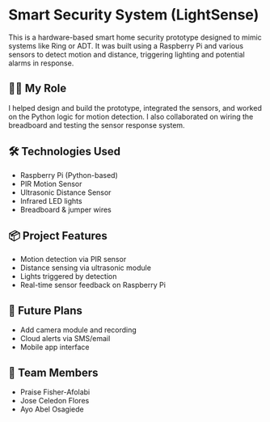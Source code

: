 # Smart Security System (LightSense)

This is a hardware-based smart home security prototype designed to mimic systems like Ring or ADT. It was built using a Raspberry Pi and various sensors to detect motion and distance, triggering lighting and potential alarms in response.

## 👨‍💻 My Role
I helped design and build the prototype, integrated the sensors, and worked on the Python logic for motion detection. I also collaborated on wiring the breadboard and testing the sensor response system.

## 🛠 Technologies Used
- Raspberry Pi (Python-based)
- PIR Motion Sensor
- Ultrasonic Distance Sensor
- Infrared LED lights
- Breadboard & jumper wires

## 📦 Project Features
- Motion detection via PIR sensor
- Distance sensing via ultrasonic module
- Lights triggered by detection
- Real-time sensor feedback on Raspberry Pi

## 🌱 Future Plans
- Add camera module and recording
- Cloud alerts via SMS/email
- Mobile app interface

## 🤝 Team Members
- Praise Fisher-Afolabi  
- Jose Celedon Flores  
- Ayo Abel Osagiede
